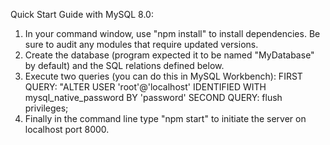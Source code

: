 Quick Start Guide with MySQL 8.0:

1. In your command window, use "npm install" to install dependencies. Be sure to audit any modules that require updated versions.
2. Create the database (program expected it to be named "MyDatabase" by default) and the SQL relations defined below.
3. Execute two queries (you can do this in MySQL Workbench):
   FIRST QUERY:
   "ALTER USER 'root'@'localhost' IDENTIFIED WITH mysql_native_password BY 'password'
   SECOND QUERY:
   flush privileges;
4. Finally in the command line type "npm start" to initiate the server on localhost port 8000.
